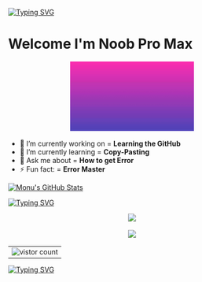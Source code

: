 [![Typing SVG](https://readme-typing-svg.herokuapp.com?font=futura&color=%23F71C13&size=40&center=true&vCenter=true&width=500&height=80&lines=Hello+Everyone%F0%9F%8E%89%F0%9F%8E%89;It's+Me+Monu%F0%9F%A5%B0)](https://git.io/typing-svg)

<h1>Welcome I'm Noob Pro Max</h1>
<p align="center"><img src="https://github.com/monu70152/monu70152/blob/main/assets/monu.gif" width="50%"></p>


- 🔭 I’m currently working on = **Learning the GitHub**
- 🌱 I’m currently learning = **Copy-Pasting**
- 💬 Ask me about = **How to get Error**
- ⚡ Fun fact: = **Error Master**


[![Monu's GitHub Stats](https://github-readme-stats.vercel.app/api?username=monu70152&count_private=true&theme=aura&show_icons=true&include_all_commits=tru&title_color=008000&text_color=0000FF&icon_color=FF0000&border_radius=18&border_color=FFA500&bg_color=FFFFFF,FFA500,FFFFFF,008000)](https://github.com/monu70152)



[![Typing SVG](https://readme-typing-svg.herokuapp.com?font=futura&color=%230CB5B6&size=30&center=true&vCenter=true&width=300&height=80&lines=Contact+Me%F0%9F%93%9E)](https://git.io/typing-svg)

<p align='center'>
<a href="https://t.me/Monu_ohlyan/">
<img src="https://img.shields.io/badge/Telegram-2CA5E0?style=for-the-badge&logo=telegram&logoColor=white&style=round" width="150" />
 <p align='center'>
  <a href="https://instagram.com/_monu70152">
   <img src="https://img.shields.io/badge/Instagram-ff0300?style=for-the-badge&logo=instagram&logoColor=white&style=round" width="150" />
 
 
 <table
  <tr
    <h3 align="center"> 
    <td><img src="https://profile-counter.glitch.me/monu70152/count.svg" alt="vistor count" height="30"/></td>
   </h3>
  </tr>
</table>

 
[![Typing SVG](https://readme-typing-svg.herokuapp.com?font=futura&color=%23F007F7&size=80&duration=6000&center=true&vCenter=true&width=1000&height=200&lines=Thanks+For+Visiting%F0%9F%91%8F;Have+A+Good+Day%E2%98%80%EF%B8%8F)](https://git.io/typing-svg)
